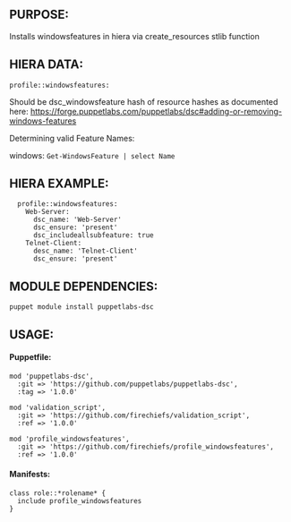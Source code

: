 ## PURPOSE:

Installs windowsfeatures in hiera via create_resources stlib function

## HIERA DATA:
```
profile::windowsfeatures:
```
Should be dsc_windowsfeature hash of resource hashes as documented here:
https://forge.puppetlabs.com/puppetlabs/dsc#adding-or-removing-windows-features

Determining valid Feature Names:

  windows:
  ```Get-WindowsFeature | select Name```

## HIERA EXAMPLE:
```
  profile::windowsfeatures:
    Web-Server:
      dsc_name: 'Web-Server'
      dsc_ensure: 'present'
      dsc_includeallsubfeature: true
    Telnet-Client:
      desc_name: 'Telnet-Client'
      dsc_ensure: 'present'

```

## MODULE DEPENDENCIES:
```
puppet module install puppetlabs-dsc
```
## USAGE:

#### Puppetfile:
```
mod 'puppetlabs-dsc',
  :git => 'https://github.com/puppetlabs/puppetlabs-dsc',
  :tag => '1.0.0'

mod 'validation_script',
  :git => 'https://github.com/firechiefs/validation_script',
  :ref => '1.0.0'

mod 'profile_windowsfeatures',
  :git => 'https://github.com/firechiefs/profile_windowsfeatures',
  :ref => '1.0.0'
```
#### Manifests:
```
class role::*rolename* {
  include profile_windowsfeatures
}
```
